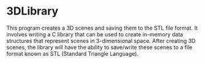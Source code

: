 # 3DLibrary

This program creates a 3D scenes and saving them to the STL file format. It involves writing a C library that can be used to create in-memory data structures that represent scenes in 3-dimensional space. After creating 3D scenes, the library will have the ability to save/write these scenes to a file format known as STL (Standard Triangle Language).
